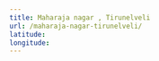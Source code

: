 ```yaml
---
title: Maharaja nagar , Tirunelveli
url: /maharaja-nagar-tirunelveli/
latitude: 
longitude: 
---
```

